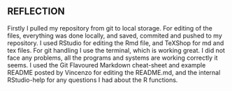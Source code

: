 ## REFLECTION

Firstly I pulled my repository from git to local storage. For editing of the files, everything was done locally, and saved, commited and pushed to my repository. I used RStudio for editing the Rmd file, and TeXShop for md and tex files. For git handling I use the terminal, which is working great. I did not face any problems, all the programs and systems are working correctly it seems. I used the Git Flavoured Markdown cheat-sheet and example README posted by Vincenzo for editing the README.md, and the internal RStudio-help for any questions I had about the R functions.